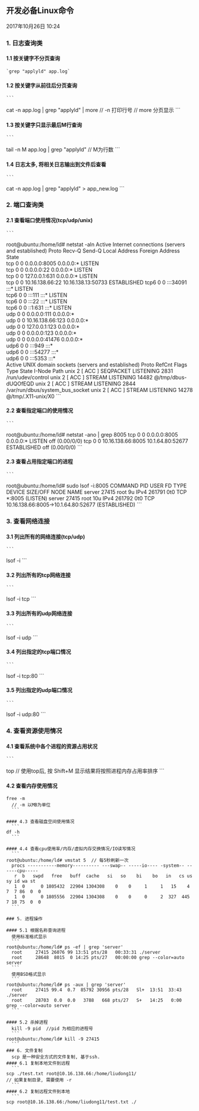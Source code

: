 ## 开发必备Linux命令

2017年10月26日
10:24

###	1. 日志查询类
#### 1.1 按关键字不分页查询
	`grep "applyld" app.log`
	
#### 1.2 按关键字从前往后分页查询
	```
  cat -n app.log | grep "applyld" | more
	// -n 打印行号
	// more 分页显示
	```
  
#### 1.3 按关键字只显示最后M行查询
	```
  tail -n M app.log | grep "applyld"
	// M为行数
	```
  
#### 1.4 日志太多, 将相关日志输出到文件后查看
	```
  cat -n app.log | grep "applyld" > app_new.log
	```
	
### 2. 端口查询类
	
#### 2.1 查看端口使用情况(tcp/udp/unix)
	```
  root@ubuntu:/home/ld# netstat -aln
	Active Internet connections (servers and established)
	Proto Recv-Q Send-Q Local Address           Foreign Address         State      
	tcp        0      0 0.0.0.0:8005            0.0.0.0:*               LISTEN     
	tcp        0      0 0.0.0.0:22              0.0.0.0:*               LISTEN     
	tcp        0      0 127.0.0.1:631           0.0.0.0:*               LISTEN     
	tcp        0      0 10.16.138.66:22         10.16.138.13:50733      ESTABLISHED
	tcp6       0      0 :::34091                :::*                    LISTEN     
	tcp6       0      0 :::111                  :::*                    LISTEN     
	tcp6       0      0 :::22                   :::*                    LISTEN     
	tcp6       0      0 ::1:631                 :::*                    LISTEN     
	udp        0      0 0.0.0.0:111             0.0.0.0:*                          
	udp        0      0 10.16.138.66:123        0.0.0.0:*                          
	udp        0      0 127.0.0.1:123           0.0.0.0:*                          
	udp        0      0 0.0.0.0:123             0.0.0.0:*                          
	udp        0      0 0.0.0.0:41476           0.0.0.0:*                                                
	udp6       0      0 :::949                  :::*                               
	udp6       0      0 :::54277                :::*                               
	udp6       0      0 :::5353                 :::*                               
	Active UNIX domain sockets (servers and established)
	Proto RefCnt Flags       Type       State         I-Node   Path
	unix  2      [ ACC ]     SEQPACKET  LISTENING     2831     /run/udev/control
	unix  2      [ ACC ]     STREAM     LISTENING     14482    @/tmp/dbus-dUQOfEQD
	unix  2      [ ACC ]     STREAM     LISTENING     2844     /var/run/dbus/system_bus_socket
	unix  2      [ ACC ]     STREAM     LISTENING     14278    @/tmp/.X11-unix/X0
	```
  
#### 2.2 查看指定端口的使用情况
	```
  root@ubuntu:/home/ld# netstat -ano | grep 8005
	tcp        0      0 0.0.0.0:8005            0.0.0.0:*               LISTEN      off (0.00/0/0)
	tcp        0      0 10.16.138.66:8005       10.1.64.80:52677        ESTABLISHED off (0.00/0/0)
	```
  
#### 2.3 查看占用指定端口的进程
	```
  root@ubuntu:/home/ld# sudo lsof -i:8005
	COMMAND   PID USER   FD   TYPE DEVICE SIZE/OFF NODE NAME
	server  27415 root    9u  IPv4 261791      0t0  TCP *:8005 (LISTEN)
	server  27415 root   10u  IPv4 261792      0t0  TCP 10.16.138.66:8005->10.1.64.80:52677 (ESTABLISHED)
	```
	
### 3. 查看网络连接
#### 3.1 列出所有的网络连接(tcp/udp)
	```
  lsof -i
	```
#### 3.2 列出所有的tcp网络连接
	```
  lsof -i tcp
	```
  
#### 3.3 列出所有的udp网络连接
	```
  lsof -i udp
	```
#### 3.4 列出指定的tcp端口情况
	```
  lsof -i tcp:80
	```
  
#### 3.5 列出指定的udp端口情况
	```
  lsof -i udp:80
	```
	
### 4. 查看资源使用情况
	
#### 4.1 查看系统中各个进程的资源占用状况
	```
  top
	// 使用top后, 按 Shift+M 显示结果将按照进程内存占用率排序
	```
#### 4.2 查看内存使用情况
  ```
  free -m
	// -m 以MB为单位
	```
	
#### 4.3 查看磁盘空间使用情况
	```
  df -h
	```
	
#### 4.4 查看cpu使用率/内存/虚拟内存交换情况/IO读写情况
	```
  root@ubuntu:/home/ld# vmstat 5  // 每5秒刷新一次
	procs -----------memory---------- ---swap-- -----io---- -system-- ------cpu-----
	 r  b   swpd   free   buff  cache   si   so    bi    bo   in   cs us sy id wa st
	 1  0      0 1805432  22904 1304308    0    0     1     1   15    4  7  7 86  0  0
	 1  0      0 1805556  22904 1304308    0    0     0     2  327  445  7 18 75  0  0
	```
	
### 5. 进程操作
	
 #### 5.1 根据名称查询进程
	使用标准格式显示
	```
  root@ubuntu:/home/ld# ps -ef | grep 'server'
	root     27415 26076 99 13:51 pts/28   00:33:31 ./server
	root     28648  8015  0 14:25 pts/27   00:00:00 grep --color=auto server
	```
	使用BSD格式显示
	```
  root@ubuntu:/home/ld# ps -aux | grep 'server'
	root     27415 99.4  0.7  85792 30956 pts/28   Sl+  13:51  33:43 ./server
	root     28703  0.0  0.0   3788   668 pts/27   S+   14:25   0:00 grep --color=auto server
	```
  
#### 5.2 杀掉进程
	kill -9 pid  //pid 为相应的进程号
	```
  root@ubuntu:/home/ld# kill -9 27415
	```
### 6. 文件复制
	scp 是一种安全方式的文件复制, 基于ssh.
#### 6.1 复制本地文件到远程
	```
  scp ./test.txt root@10.16.138.66:/home/liudong11/
  // 如果复制目录, 需要使用 -r
	```
#### 6.2 复制远程文件到本地
	```
  scp root@10.16.138.66:/home/liudong11/test.txt ./
  ```
